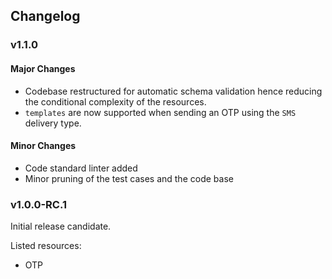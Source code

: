 ## Changelog

### v1.1.0

#### Major Changes
- Codebase restructured for automatic schema validation hence reducing the conditional complexity of the resources.
- `templates` are now supported when sending an OTP using the `SMS` delivery type.

#### Minor Changes
- Code standard linter added
- Minor pruning of the test cases and the code base

### v1.0.0-RC.1

Initial release candidate.

Listed resources:
- OTP
